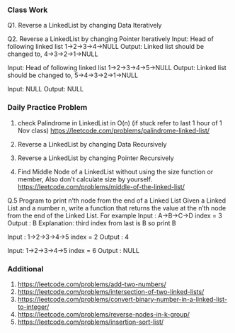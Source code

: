 ### Class Work

Q1. Reverse a LinkedList by changing Data Iteratively

Q2. Reverse a LinkedList by changing Pointer Iteratively
  Input: Head of following linked list 
  1->2->3->4->NULL 
  Output: Linked list should be changed to, 
  4->3->2->1->NULL

  Input: Head of following linked list 
  1->2->3->4->5->NULL 
  Output: Linked list should be changed to, 
  5->4->3->2->1->NULL

  Input: NULL 
  Output: NULL

### Daily Practice Problem

1. check Palindrome in LinkedList in O(n) (if stuck refer to last 1 hour of 1 Nov class)
   https://leetcode.com/problems/palindrome-linked-list/
2. Reverse a LinkedList by changing Data Recursively

3. Reverse a LinkedList by changing Pointer Recursively

4. Find Middle Node of a LinkedList without using the size function or member, Also don't calculate size by yourself. 
    https://leetcode.com/problems/middle-of-the-linked-list/


Q.5 Program to print n’th node from the end of a Linked List
  Given a Linked List and a number n, write a function that returns the value at the n’th node from the end of 
  the Linked List.
  For example
  Input : A->B->C->D index = 3
  Output : B
  Explanation: third index from last is B so print B

  Input : 1->2->3->4->5 index = 2
  Output : 4

  Input: 1->2->3->4->5 index = 6
  Output : NULL

### Additional
1) https://leetcode.com/problems/add-two-numbers/
2) https://leetcode.com/problems/intersection-of-two-linked-lists/
3) https://leetcode.com/problems/convert-binary-number-in-a-linked-list-to-integer/
4) https://leetcode.com/problems/reverse-nodes-in-k-group/
5) https://leetcode.com/problems/insertion-sort-list/
